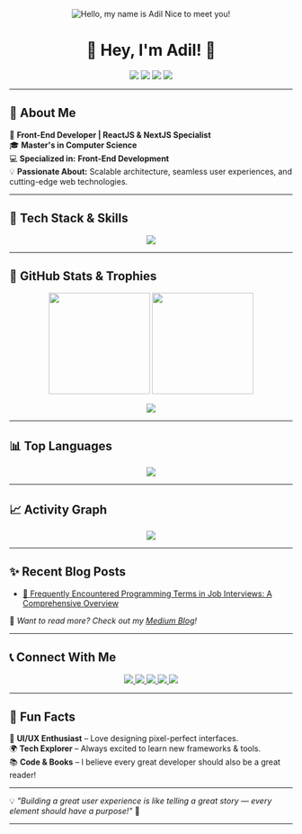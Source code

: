 <!-- PROFIL BANNER -->
<p align="center">
  <img src="https://github.com/user-attachments/assets/49f30411-931b-4ee6-a0ca-83929b988b6f" alt="Hello, my name is Adil Nice to meet you!" />
</p>

<h1 align="center">🚀 Hey, I'm Adil! 👋</h1>

<p align="center">
  <a href="https://www.linkedin.com/in/adilvalizada"><img src="https://img.shields.io/badge/LinkedIn-0077B5?style=for-the-badge&logo=linkedin&logoColor=white" /></a>
  <a href="https://github.com/adilvalizada"><img src="https://img.shields.io/badge/GitHub-181717?style=for-the-badge&logo=github&logoColor=white" /></a>
  <a href="https://twitter.com/adilvalizada"><img src="https://img.shields.io/badge/Twitter-1DA1F2?style=for-the-badge&logo=twitter&logoColor=white" /></a>
  <a href="https://medium.com/@adilvalizada"><img src="https://img.shields.io/badge/Medium-000000?style=for-the-badge&logo=medium&logoColor=white" /></a>
</p>

---

## 🌟 **About Me**
🚀 **Front-End Developer | ReactJS & NextJS Specialist**  
🎓 **Master's in Computer Science**  
💻 **Specialized in:** **Front-End Development**    
💡 **Passionate About:** Scalable architecture, seamless user experiences, and cutting-edge web technologies.  

---

## 🚀 **Tech Stack & Skills**  
<p align="center">
  <img src="https://skillicons.dev/icons?i=html,css,sass,tailwind,js,ts,react,nextjs,redux,vite,nodejs,supabase,git,figma,bash,docker,postgres,mongodb,graphql,aws" />
</p>

---

## 🎯 **GitHub Stats & Trophies**  
<p align="center">
  <img src="https://github-readme-stats.vercel.app/api?username=adilvalizada&show_icons=true&theme=radical" height="180px"/>
  <img src="https://github-readme-streak-stats.herokuapp.com/?user=adilvalizada&theme=radical&hide_border=true" height="180px"/>
</p>

<p align="center">
  <img src="https://github-profile-trophy.vercel.app/?username=adilvalizada&theme=darkhub&margin-w=10&margin-h=10&column=4" />
</p>

---

## 📊 **Top Languages**
<p align="center">
  <img src="https://github-readme-stats.vercel.app/api/top-langs/?username=adilvalizada&layout=compact&theme=radical&hide_border=true" />
</p>

---

## 📈 **Activity Graph**
<p align="center">
  <img src="https://github-readme-activity-graph.vercel.app/graph?username=adilvalizada&bg_color=1c1917&color=ffffff&line=3382ed&point=ffffff&area=true&hide_border=true" />
</p>

---

## ✨ **Recent Blog Posts**
<!-- BLOG-POST-LIST:START -->
- [🚀 Frequently Encountered Programming Terms in Job Interviews: A Comprehensive Overview](https://medium.com/adilvalizada/frequently-encountered-programming-terms-in-job-interviews-a-comprehensive-overview-fd716d1b1518)
<!-- BLOG-POST-LIST:END -->

📌 *Want to read more? Check out my [Medium Blog](https://medium.com/@adilvalizada)!*  

---

## 📞 **Connect With Me**
<p align="center">
  <a href="https://www.github.com/adilvalizada" target="_blank">
    <img src="https://img.shields.io/badge/GitHub-%23181717.svg?style=for-the-badge&logo=github&logoColor=white" />
  </a>
  <a href="https://www.linkedin.com/in/adilvalizada" target="_blank">
    <img src="https://img.shields.io/badge/LinkedIn-%230077B5.svg?style=for-the-badge&logo=linkedin&logoColor=white" />
  </a>
  <a href="http://www.instagram.com/adilvalizada" target="_blank">
    <img src="https://img.shields.io/badge/Instagram-%23E4405F.svg?style=for-the-badge&logo=instagram&logoColor=white" />
  </a>
  <a href="http://www.medium.com/adilvalizada" target="_blank">
    <img src="https://img.shields.io/badge/Medium-%2312100E.svg?style=for-the-badge&logo=medium&logoColor=white" />
  </a>
  <a href="https://www.x.com/adilvalizada" target="_blank">
    <img src="https://img.shields.io/badge/Twitter-%231DA1F2.svg?style=for-the-badge&logo=twitter&logoColor=white" />
  </a>
</p>

---

## 🎉 **Fun Facts**
🎨 **UI/UX Enthusiast** – Love designing pixel-perfect interfaces.  
🌍 **Tech Explorer** – Always excited to learn new frameworks & tools.  
📚 **Code & Books** – I believe every great developer should also be a great reader!  

---

💡 *"Building a great user experience is like telling a great story — every element should have a purpose!"* 🚀  

---

